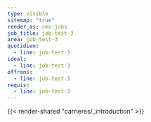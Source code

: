 ```yaml
---
type: visible
sitemap: "true"
render_as: cms-jobs
job_title: job-test-3
area: job-test-3
quotidien:
  - line: job-test-3
ideal:
  - line: job-test-3
offrons:
  - line: job-test-3
requis:
  - line: job-test-3
---
```

{{< render-shared "carrieres/_introduction" >}}